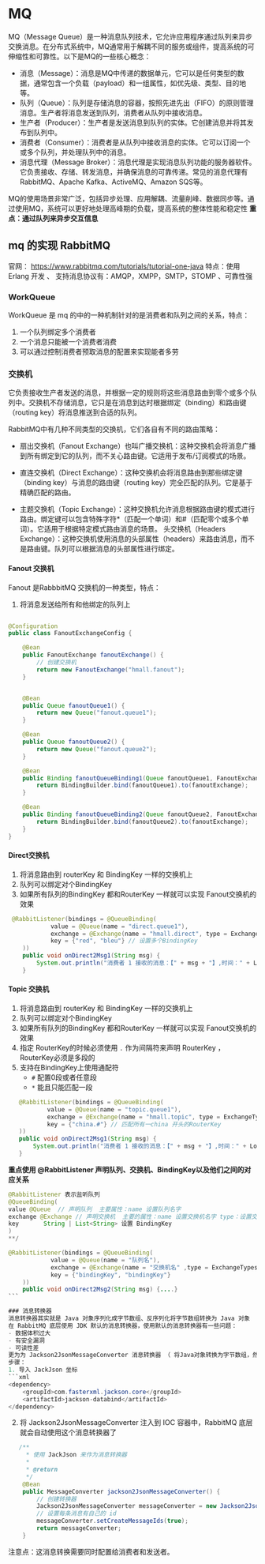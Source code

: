 # MQ
MQ（Message Queue）是一种消息队列技术，它允许应用程序通过队列来异步交换消息。在分布式系统中，MQ通常用于解耦不同的服务或组件，提高系统的可伸缩性和可靠性。以下是MQ的一些核心概念：

- 消息（Message）：消息是MQ中传递的数据单元，它可以是任何类型的数据，通常包含一个负载（payload）和一组属性，如优先级、类型、目的地等。
- 队列（Queue）：队列是存储消息的容器，按照先进先出（FIFO）的原则管理消息。生产者将消息发送到队列，消费者从队列中接收消息。
- 生产者（Producer）：生产者是发送消息到队列的实体。它创建消息并将其发布到队列中。
- 消费者（Consumer）：消费者是从队列中接收消息的实体。它可以订阅一个或多个队列，并处理队列中的消息。
- 消息代理（Message Broker）：消息代理是实现消息队列功能的服务器软件。它负责接收、存储、转发消息，并确保消息的可靠传递。常见的消息代理有RabbitMQ、Apache Kafka、ActiveMQ、Amazon SQS等。

MQ的使用场景非常广泛，包括异步处理、应用解耦、流量削峰、数据同步等。通过使用MQ，系统可以更好地处理高峰期的负载，提高系统的整体性能和稳定性
**重点：通过队列来异步交互信息**

## mq 的实现 RabbitMQ
官网： https://www.rabbitmq.com/tutorials/tutorial-one-java
特点：使用 Erlang 开发 、 支持消息协议有：AMQP，XMPP，SMTP，STOMP 、可靠性强

### WorkQueue 
WorkQueue 是 mq 的中的一种机制针对的是消费者和队列之间的关系，特点：
1. 一个队列绑定多个消费者
2. 一个消息只能被一个消费者消费
3. 可以通过控制消费者预取消息的配置来实现能者多劳

### 交换机
  它负责接收生产者发送的消息，并根据一定的规则将这些消息路由到零个或多个队列中。交换机不存储消息，它只是在消息到达时根据绑定（binding）和路由键（routing key）将消息推送到合适的队列。

RabbitMQ中有几种不同类型的交换机，它们各自有不同的路由策略：
- 扇出交换机（Fanout Exchange）也叫广播交换机：这种交换机会将消息广播到所有绑定到它的队列，而不关心路由键。它适用于发布/订阅模式的场景。
 
- 直连交换机（Direct Exchange）：这种交换机会将消息路由到那些绑定键（binding key）与消息的路由键（routing key）完全匹配的队列。它是基于精确匹配的路由。

- 主题交换机（Topic Exchange）：这种交换机允许消息根据路由键的模式进行路由。绑定键可以包含特殊字符*（匹配一个单词）和#（匹配零个或多个单词）。它适用于根据特定模式路由消息的场景。
头交换机（Headers Exchange）：这种交换机使用消息的头部属性（headers）来路由消息，而不是路由键。队列可以根据消息的头部属性进行绑定。

#### Fanout 交换机
Fanout 是RabbbitMQ 交换机的一种类型，特点：
1. 将消息发送给所有和他绑定的队列上
````java

@Configuration
public class FanoutExchangeConfig {

    @Bean
    public FanoutExchange fanoutExchange() {
        // 创建交换机
        return new FanoutExchange("hmall.fanout");
    }


    @Bean
    public Queue fanoutQueue1() {
        return new Queue("fanout.queue1");
    }

    @Bean
    public Queue fanoutQueue2() {
        return new Queue("fanout.queue2");
    }

    @Bean
    public Binding fanoutQueueBinding1(Queue fanoutQueue1, FanoutExchange fanoutExchange) {
        return BindingBuilder.bind(fanoutQueue1).to(fanoutExchange);
    }

    @Bean
    public Binding fanoutQueueBinding2(Queue fanoutQueue2, FanoutExchange fanoutExchange) {
        return BindingBuilder.bind(fanoutQueue2).to(fanoutExchange);
    }
}
````
#### Direct交换机
1. 将消息路由到 routerKey 和 BindingKey 一样的交换机上
2. 队列可以绑定对个BindingKey
3. 如果所有队列的BindingKey 都和RouterKey 一样就可以实现 Fanout交换机的效果
````java
 @RabbitListener(bindings = @QueueBinding(
            value = @Queue(name = "direct.queue1"),
            exchange = @Exchange(name = "hmall.direct", type = ExchangeTypes.DIRECT),
            key = {"red", "bleu"} // 设置多个BindingKey
    ))
    public void onDirect2Msg1(String msg) {
        System.out.println("消费者 1 接收的消息：【" + msg + "】,时间：" + LocalDateTime.now());
    }

````


#### Topic 交换机
1. 将消息路由到 routerKey 和 BindingKey 一样的交换机上
2. 队列可以绑定对个BindingKey
3. 如果所有队列的BindingKey 都和RouterKey 一样就可以实现 Fanout交换机的效果
4. 指定 RouterKey的时候必须使用 `.` 作为间隔符来声明 RouterKey ， RouterKey必须是多段的
5. 支持在BindingKey上使用通配符
    - `#`  配置0段或者任意段
    - `*`  能且只能匹配一段
 ````java
    @RabbitListener(bindings = @QueueBinding(
            value = @Queue(name = "topic.queue1"),
            exchange = @Exchange(name = "hmall.topic", type = ExchangeTypes.TOPIC),
            key = {"china.#"} // 匹配所有一china 开头的RouterKey 
    ))
    public void onDirect2Msg1(String msg) {
        System.out.println("消费者 1 接收的消息：【" + msg + "】,时间：" + LocalDateTime.now());
    }

````
**重点使用 @RabbitListener 声明队列、交换机、BindingKey以及他们之间的对应关系**
````java
@RabbitListener 表示监听队列
@QueueBinding( 
value @Queue  // 声明队列  主要属性：name 设置队列名字
exchange @Exchange // 声明交换机  主要的属性：name 设置交换机名字 type：设置交换机类型
key       String | List<String> 设置 BindingKey 
)
**/

@RabbitListener(bindings = @QueueBinding(
            value = @Queue(name = "队列名"),
            exchange = @Exchange(name = "交换机名" ,type = ExchangeTypes.DIRECT ),
            key = {"bindingKey", "bindingKey"}
    ))
    public void onDirect2Msg2(String msg) {....}
```

### 消息转换器
消息转换器其实就是 Java 对象序列化成字节数组、反序列化将字节数组转换为 Java 对象
在 RabbitMQ 底层使用 JDK 默认的消息转换器，使用默认的消息转换器有一些问题：
- 数据体积过大
- 有安全漏洞
- 可读性差
更为为 Jackson2JsonMessageConverter 消息转换器 （ 将Java对象转换为字节数组，然后解析成 json 格式 ）
步骤：
1. 导入 JackJson 坐标
```xml
<dependency>
    <groupId>com.fasterxml.jackson.core</groupId>
    <artifactId>jackson-databind</artifactId>
</dependency>
````
2. 将 Jackson2JsonMessageConverter  注入到 IOC 容器中，RabbitMQ 底层就会自动使用这个消息转换器了 
````java
   /**
     * 使用 JackJson 来作为消息转换器
     *
     * @return
     */
    @Bean
    public MessageConverter jackson2JsonMessageConverter() {
        // 创建转换器
        Jackson2JsonMessageConverter messageConverter = new Jackson2JsonMessageConverter();
        // 设置每条消息有自己的 id
        messageConverter.setCreateMessageIds(true);
        return messageConverter;
    }
````
注意点：这消息转换需要同时配置给消费者和发送者。